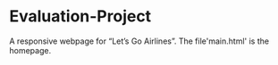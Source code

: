 # Evaluation-Project
A responsive webpage for “Let’s Go Airlines”. The file'main.html' is the homepage. 
